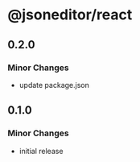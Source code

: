# @jsoneditor/react

## 0.2.0

### Minor Changes

- update package.json

## 0.1.0

### Minor Changes

- initial release
